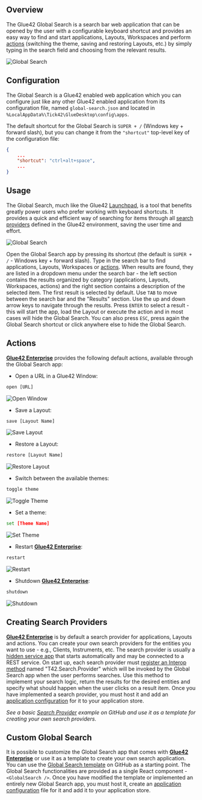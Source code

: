## Overview

<glue42 name="addClass" class="colorSection" element="p" text="Available since Glue42 Enterprise 3.12">

The Glue42 Global Search is a search bar web application that can be opened by the user with a configurable keyboard shortcut and provides an easy way to find and start applications, Layouts, Workspaces and perform [actions](#actions) (switching the theme, saving and restoring Layouts, etc.) by simply typing in the search field and choosing from the relevant results.

![Global Search](../../images/search/global-search-usage.gif)

## Configuration

The Global Search is a Glue42 enabled web application which you can configure just like any other Glue42 enabled application from its configuration file, named `global-search.json` and located in `%LocalAppData%\Tick42\GlueDesktop\config\apps`.

The default shortcut for the Global Search is `SUPER + /` (Windows key + forward slash), but you can change it from the `"shortcut"` top-level key of the configuration file:

```json
{
    ...
    "shortcut": "ctrl+alt+space",
    ...
}
```

## Usage

The Global Search, much like the Glue42 [Launchpad](../glue42-toolbar/index.html#launchpad), is a tool that benefits greatly power users who prefer working with keyboard shortcuts. It provides a quick and efficient way of searching for items through all [search providers](#creating_search_providers) defined in the Glue42 environment, saving the user time and effort.

![Global Search](../../images/search/global-search.png)

Open the Global Search app by pressing its shortcut (the default is `SUPER + /` - Windows key + forward slash). Type in the search bar to find applications, Layouts, Workspaces or [actions](#actions). When results are found, they are listed in a dropdown menu under the search bar - the left section contains the results organized by category (applications, Layouts, Workspaces, actions) and the right section contains a description of the selected item. The first result is selected by default. Use `TAB` to move between the search bar and the "Results" section. Use the up and down arrow keys to navigate through the results. Press `ENTER` to select a result - this will start the app, load the Layout or execute the action and in most cases will hide the Global Search. You can also press `ESC`, press again the Global Search shortcut or click anywhere else to hide the Global Search.

## Actions

[**Glue42 Enterprise**](https://glue42.com/enterprise/) provides the following default actions, available through the Global Search app:

- Open a URL in a Glue42 Window:

```cmd
open [URL]
```

![Open Window](../../images/search/open-window.png)

- Save a Layout:

```cmd
save [Layout Name]
```

![Save Layout](../../images/search/save-layout.png)

- Restore a Layout:

```cmd
restore [Layout Name]
```

![Restore Layout](../../images/search/restore-layout.png)

- Switch between the available themes:

```cmd
toggle theme
```

![Toggle Theme](../../images/search/toggle-theme.png)

- Set a theme:

```cmd
set [Theme Name]
```

![Set Theme](../../images/search/set-theme.png)

- Restart [**Glue42 Enterprise**](https://glue42.com/enterprise/):

```cmd
restart
```

![Restart](../../images/search/restart.png)

- Shutdown [**Glue42 Enterprise**](https://glue42.com/enterprise/):

```cmd
shutdown
```

![Shutdown](../../images/search/shutdown.png)

## Creating Search Providers

<glue42 name="diagram" image="../../images/search/gs-architecture.png">

[**Glue42 Enterprise**](https://glue42.com/enterprise/) is by default a search provider for applications, Layouts and actions. You can create your own search providers for the entities you want to use - e.g., Clients, Instruments, etc. The search provider is usually a [hidden service app](../glue42-platform-features/index.html#service_windows) that starts automatically and may be connected to a REST service. On start up, each search provider must [register an Interop method](../data-sharing-between-apps/interop/javascript/index.html#method_registration) named "T42.Search.Provider" which will be invoked by the Global Search app when the user performs searches. Use this method to implement your search logic, return the results for the desired entities and specify what should happen when the user clicks on a result item. Once you have implemented a search provider, you must host it and add an [application configuration](../../developers/configuration/application/index.html#application_configuration-service_window) for it to your application store.

*See a basic [Search Provider](https://github.com/Glue42/search-provider) example on GitHub and use it as a template for creating your own search providers.*

## Custom Global Search

It is possible to customize the Global Search app that comes with [**Glue42 Enterprise**](https://glue42.com/enterprise/) or use it as a template to create your own search application. You can use the [Global Search template](https://github.com/Glue42/templates/tree/master/global-search) on GitHub as a starting point. The Global Search functionalities are provided as a single React component - `<GlobalSearch />`. Once you have modified the template or implemented an entirely new Global Search app, you must host it, create an [application configuration](../../developers/configuration/application/index.html#application_configuration) file for it and add it to your application store.